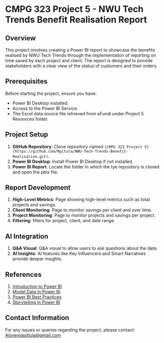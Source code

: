 # CMPG 323 Project 5 - NWU Tech Trends Benefit Realisation Report

## Overview
This project involves creating a Power BI report to showcase the benefits realised by NWU Tech Trends through the implementation of reporting on time saved by each project and client. The report is designed to provide stakeholders with a clear view of the status of customers and their orders.

## Prerequisites
Before starting the project, ensure you have:
- Power BI Desktop installed.
- Access to the Power BI Service.
- The Excel data source file retrieved from eFundi under Project 5 Resources folder.

## Project Setup
1. **GitHub Repository**: Clone repository named `[CMPG 323 Project 5](https://github.com/Mpitula/NWU-Tech-Trends-Benefit-Realisation.git)`.
2. **Power BI Desktop**: Install Power BI Desktop if not installed.
3. **Power BI Report**: Locate the folder in which the tye repository is cloned and open the pbix file.

## Report Development
1. **High-Level Metrics**: Page showing high-level metrics such as total projects and savings.
2. **Client Monitoring**: Page to monitor savings per client and over time.
3. **Project Monitoring**: Page to monitor projects and savings per project.
4. **Filtering**: filters for project, client, and date range.

## AI Integration
1. **Q&A Visual**: Q&A visual to allow users to ask questions about the data.
2. **AI Insights**: AI features like Key Influencers and Smart Narratives provide deeper insights.

## References
1. [Introduction to Power BI](https://docs.microsoft.com/en-us/learn/modules/introduction-power-bi/)
2. [Model Data in Power BI](https://docs.microsoft.com/en-us/learn/paths/model-power-bi/)
3. [Power BI Best Practices](https://spreadsheeto.com/power-bi-best-practices/)
4. [Storytelling in Power BI](https://powerbi.microsoft.com/en-us/data-storytelling/)

## Contact Information

For any issues or queries regarding the project, please contact: Alonemapitlula@gmail.com

